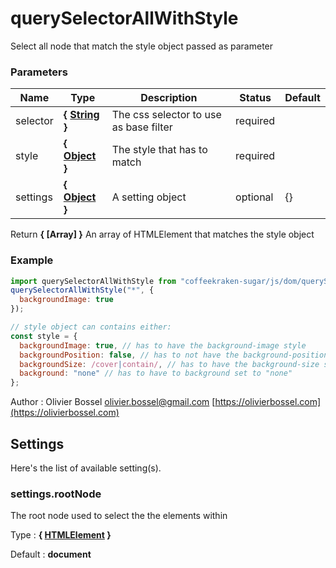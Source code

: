 # querySelectorAllWithStyle

Select all node that match the style object passed as parameter

### Parameters

| Name     | Type                                                                                                   | Description                            | Status   | Default |
| -------- | ------------------------------------------------------------------------------------------------------ | -------------------------------------- | -------- | ------- |
| selector | **{ [String](https://developer.mozilla.org/fr/docs/Web/JavaScript/Reference/Objets_globaux/String) }** | The css selector to use as base filter | required |
| style    | **{ [Object](https://developer.mozilla.org/fr/docs/Web/JavaScript/Reference/Objets_globaux/Object) }** | The style that has to match            | required |
| settings | **{ [Object](https://developer.mozilla.org/fr/docs/Web/JavaScript/Reference/Objets_globaux/Object) }** | A setting object                       | optional | {}      |

Return **{ [Array<HTMLElement>] }** An array of HTMLElement that matches the style object

### Example

```js
import querySelectorAllWithStyle from "coffeekraken-sugar/js/dom/querySelectorAllWithStyle";
querySelectorAllWithStyle("*", {
  backgroundImage: true
});

// style object can contains either:
const style = {
  backgroundImage: true, // has to have the background-image style
  backgroundPosition: false, // has to not have the background-position style
  backgroundSize: /cover|contain/, // has to have the background-size set to cover or contain
  background: "none" // has to have to background set to "none"
};
```

Author : Olivier Bossel [olivier.bossel@gmail.com](mailto:olivier.bossel@gmail.com) [https://olivierbossel.com](https://olivierbossel.com)

## Settings

Here's the list of available setting(s).

### settings.rootNode

The root node used to select the the elements within

Type : **{ [HTMLElement](https://developer.mozilla.org/fr/docs/Web/API/HTMLElement) }**

Default : **document**
